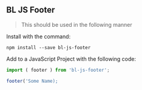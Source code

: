 ## BL JS Footer

> This should be used in the following manner

Install with the command:

```
npm install --save bl-js-footer
```

Add to a JavaScript Project with the following code:

```javascript
import ( footer ) from 'bl-js-footer';

footer('Some Name);
```